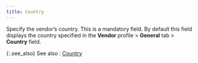 ```yaml
---
title: Country
---
```



Specify the vendor’s country. This is a mandatory field. By default  this field displays the country specified in the **Vendor** profile > **General** tab  > **Country** field.


{:.see_also}
See also
: [Country](JavaScript:RelatedTopics1.Click())<!--Metadata type="DesignerControl" startspan
<object CLASSID="clsid:ADB880A6-D8FF-11CF-9377-00AA003B7A11"
	ID=RelatedTopics1
	TYPE="application/x-oleobject">
</object>-->

<object classid="clsid:ADB880A6-D8FF-11CF-9377-00AA003B7A11" id="RelatedTopics1" type="application/x-oleobject"> 
 <param name="Command" value="Related Topics">
<param name="Window" value="second">
<param name="Item1" value="Country;{{site.mv_chm}}/vendor-details/vendor-billing-information/country_vendor_billing_information.html">
</object><!--Metadata type="DesignerControl" endspan-->
